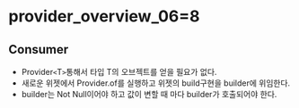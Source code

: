 # provider_overview_06=8

## Consumer

* Provider`<`T`>`통해서 타입 T의 오브젝트를 얻을 필요가 없다.
* 새로운 위젯에서 Provider.of를 실행하고 위젯의 build구현을 builder에 위임한다.
* builder는 Not Null이어야 하고 값이 변할 때 마다 builder가 호출되어야 한다.

